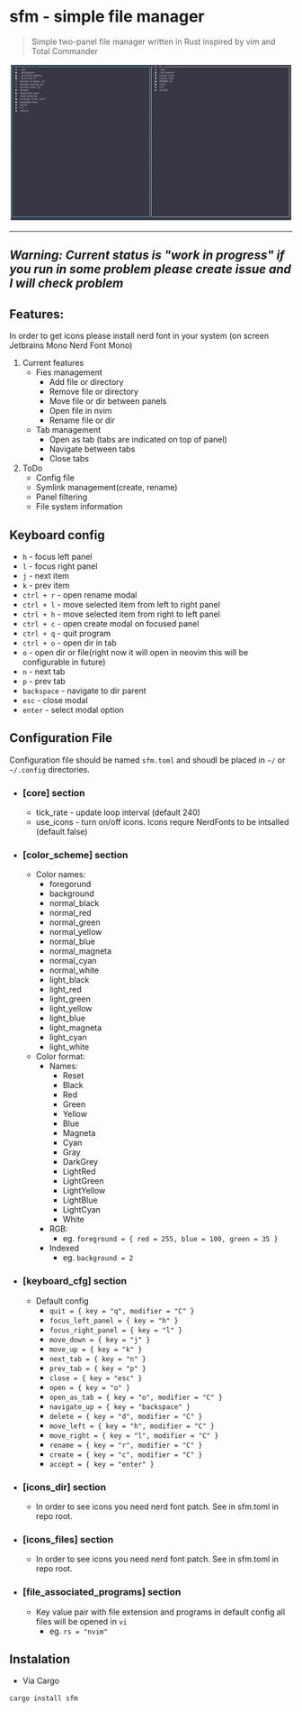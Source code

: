 # sfm - simple file manager

> Simple two-panel file manager written in Rust inspired by vim and Total Commander

![screenshot](./screen.png)

---
*Warning: Current status is "work in progress" if you run in some problem please create issue and I will check problem*
---

## Features:
In order to get icons please install nerd font in your system (on screen Jetbrains Mono Nerd Font Mono)

1. Current features
    * Fies management
        - Add file or directory
        - Remove file or directory
        - Move file or dir between panels
        - Open file in nvim
        - Rename file or dir
    * Tab management
        - Open as tab (tabs are indicated on top of panel)
        - Navigate between tabs
        - Close tabs 
2. ToDo
    - Config file
    - Symlink management(create, rename)
    - Panel filtering
    - File system information

## Keyboard config
- `h` - focus left panel
- `l` - focus right panel
- `j` - next item 
- `k` - prev item 
- `ctrl + r` - open rename modal
- `ctrl + l` - move selected item from left to right panel  
- `ctrl + h` - move selected item from right to left panel
- `ctrl + c` - open create modal on focused panel 
- `ctrl + q` - quit program 
- `ctrl + o` - open dir in tab 
- `o` - open dir or file(right now it will open in neovim this will be configurable in future) 
- `n` - next tab 
- `p` - prev tab 
- `backspace` - navigate to dir parent 
- `esc` - close modal 
- `enter` - select modal option 

## Configuration File
Configuration file should be named `sfm.toml` and shoudl be placed in `~/` or `~/.config` directories.
* ### [core] section
    - tick_rate - update loop interval (default 240)
    - use_icons - turn on/off icons. Icons requre NerdFonts to be intsalled (default false)

* ### [color_scheme] section
    * Color names:
        -  foregorund
        - background 
        - normal_black 
        - normal_red 
        - normal_green 
        - normal_yellow 
        - normal_blue 
        - normal_magneta 
        - normal_cyan 
        - normal_white 
        - light_black 
        - light_red 
        - light_green
        - light_yellow
        - light_blue
        - light_magneta
        - light_cyan
        - light_white
    * Color format:
        - Names:
            - Reset
            - Black
            - Red
            - Green
            - Yellow
            - Blue
            - Magneta
            - Cyan
            - Gray
            - DarkGrey
            - LightRed
            - LightGreen
            - LightYellow
            - LightBlue
            - LightCyan
            - White
        - RGB:
            - eg. `foreground = { red = 255, blue = 100, green = 35 }`   
        - Indexed
            - eg. `background = 2`

* ### [keyboard_cfg] section
    * Default config
        - `quit = { key = "q", modifier = "C" }`
        -  `focus_left_panel = { key = "h" }`
        -  `focus_right_panel = { key = "l" }`
        -  `move_down = { key = "j" }`
        -  `move_up = { key = "k" }`
        -  `next_tab = { key = "n" }`
        -  `prev_tab = { key = "p" }`
        -  `close = { key = "esc" }`
        -  `open = { key = "o" }`
        -  `open_as_tab = { key = "o", modifier = "C" }`
        -  `navigate_up = { key = "backspace" }`
        -  `delete = { key = "d", modifier = "C" }`
        -  `move_left = { key = "h", modifier = "C" }`
        -  `move_right = { key = "l", modifier = "C" }`
        -  `rename = { key = "r", modifier = "C" }`
        -  `create = { key = "c", modifier = "C" }`
        -  `accept = { key = "enter" }`

* ### [icons_dir] section
    * In order to see icons you need nerd font patch. See in sfm.toml in repo root.
    
* ### [icons_files] section
    * In order to see icons you need nerd font patch. See in sfm.toml in repo root.

* ### [file_associated_programs] section
    * Key value pair with file extension and programs in default config all files will be opened in `vi`
        * eg. `rs = "nvim"`

## Instalation 

* Via Cargo

```bash
cargo install sfm

```

